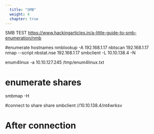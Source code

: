 ```yaml
---
  title: "SMB"
  weight: 4
  chapter: true
---
```

SMB TEST
https://www.hackingarticles.in/a-little-guide-to-smb-enumeration/nmb

#enumerate hostnames
nmblookup -A 192.168.1.17
nbtscan 192.168.1.17
nmap --script nbstat.nse 192.168.1.17
smbclient -L 10.10.138.4 -N

enum4linux -a 10.10.127.245 /tmp/enum4linux.txt

# enumerate shares
smbmap -H


#connect to share share
smbclient //10.10.138.4/nt4wrksv


# After connection
